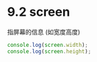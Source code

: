 # 9.2 screen

指屏幕的信息 \(如宽度高度\)

```javascript
console.log(screen.width);
console.log(screen.height);
```

